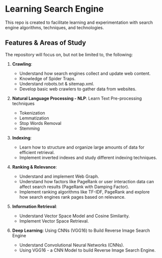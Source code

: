 # Learning Search Engine

This repo is created to facilitate learning and experimentation with search engine algorithms, techniques, and technologies.

## Features & Areas of Study

The repository will focus on, but not be limited to, the following:

1. **Crawling**:
   - Understand how search engines collect and update web content.
   - Knowledge of Spider Traps.
   - Understand robots.txt & sitemap.xml. 
   - Develop basic web crawlers to gather data from websites.

2. **Natural Language Processing - NLP**: Learn Text Pre-processing techniques
   - Tokenization
   - Lemmatization
   - Stop Words Removal
   - Stemming
   
2. **Indexing**:
   - Learn how to structure and organize large amounts of data for efficient retrieval.
   - Implement inverted indexes and study different indexing techniques.

3. **Ranking & Relevance**:
   - Understand and implement Web Graph.
   - Understand how factors like PageRank or user interaction data can affect search results (PageRank with Damping Factor).
   - Implement ranking algorithms like TF-IDF, PageRank and explore how search engines rank pages based on relevance.

5. **Information Retrieval**:
   - Understand Vector Space Model and Cosine Similarity.
   - Implement Vector Space Retrieval.
  
6. **Deep Learning**: Using CNNs (VGG16) to Build Reverse Image Search Engine
   - Understand Convolutional Neural Networks (CNNs).
   - Using VGG16 - a CNN Model to build Reverse Image Search Engine.
